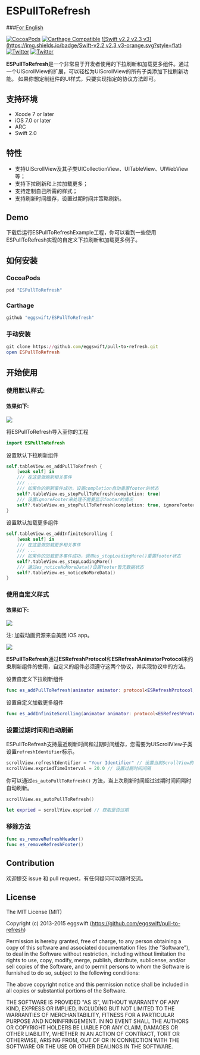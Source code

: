 # ESPullToRefresh
###[For English](README.md)

<!--[![Travis](https://img.shields.io/travis/eggwift/ESPullToRefresh.svg)](https://travis-ci.org/eggswift/pull-to-refresh)-->
[![CocoaPods](https://img.shields.io/cocoapods/v/ESPullToRefresh.svg)](http://cocoapods.org/pods/pull-to-refresh)
[![Carthage Compatible](https://img.shields.io/badge/Carthage-compatible-4BC51D.svg?style=flat)](https://github.com/Carthage/Carthage)
[![Swift v2.2 v2.3 v3](https://img.shields.io/badge/Swift-v2.2 v2.3 v3-orange.svg?style=flat)](https://developer.apple.com/swift/)
[![Twitter](https://img.shields.io/badge/Twitter-@lihao_iOS-blue.svg?style=flat)](https://twitter.com/lihao_iOS)
[![Twitter](https://img.shields.io/badge/Weibo-@李昊_____-orange.svg?style=flat)](http://weibo.com/5120522686/profile?rightmod=1&wvr=6&mod=personinfo&is_all=1)


**ESPullToRefresh**是一个非常易于开发者使用的下拉刷新和加载更多组件。通过一个UIScrollView的扩展，可以轻松为UIScrollView的所有子类添加下拉刷新功能。 如果你想定制组件的UI样式，只要实现指定的协议方法即可。


## 支持环境

* Xcode 7 or later
* iOS 7.0 or later
* ARC
* Swift 2.0

## 特性

* 支持UIScrollView及其子类UICollectionView、UITableView、UIWebView等；
* 支持下拉刷新和上拉加载更多；
* 支持定制自己所需的样式；
* 支持刷新时间缓存，设置过期时间并策略刷新。

## Demo

下载后运行ESPullToRefreshExample工程，你可以看到一些使用ESPullToRefresh实现的自定义下拉刷新和加载更多例子。


## 如何安装

### CocoaPods

``` ruby
pod "ESPullToRefresh"
```

### Carthage

```ruby
github "eggswift/ESPullToRefresh"
```

### 手动安装

``` ruby
git clone https://github.com/eggswift/pull-to-refresh.git
open ESPullToRefresh
```

## 开始使用

### 使用默认样式:

#### 效果如下:

![](example_default.gif)



将ESPullToRefresh导入至你的工程

```swift
import ESPullToRefresh
```

设置默认下拉刷新组件

```swift
self.tableView.es_addPullToRefresh {
    [weak self] in
    /// 在这里做刷新相关事件
    /// ...
    /// 如果你的刷新事件成功，设置completion自动重置footer的状态
    self?.tableView.es_stopPullToRefresh(completion: true)
    /// 设置ignoreFooter来处理不需要显示footer的情况
    self?.tableView.es_stopPullToRefresh(completion: true, ignoreFooter: false)
}
```

设置默认加载更多组件
``` swift
self.tableView.es_addInfiniteScrolling {
    [weak self] in
    /// 在这里做加载更多相关事件
    /// ...
    /// 如果你的加载更多事件成功，调用es_stopLoadingMore()重置footer状态
    self?.tableView.es_stopLoadingMore()
    /// 通过es_noticeNoMoreData()设置footer暂无数据状态
    self?.tableView.es_noticeNoMoreData()
}
```


### 使用自定义样式

#### 效果如下:

![](example_meituan.gif)

注: 加载动画资源来自美团 iOS app。

![](example_wechat.gif)


**ESPullToRefresh**通过**ESRefreshProtocol**和**ESRefreshAnimatorProtocol**来约束刷新组件的使用，自定义的组件必须遵守这两个协议，并实现协议中的方法。

设置自定义下拉刷新组件
``` swift
func es_addPullToRefresh(animator animator: protocol<ESRefreshProtocol, ESRefreshAnimatorProtocol>, handler: ESRefreshHandler)
```

设置自定义加载更多组件
``` swift
func es_addInfiniteScrolling(animator animator: protocol<ESRefreshProtocol, ESRefreshAnimatorProtocol>, handler: ESRefreshHandler)
```

### 设置过期时间和自动刷新

ESPullToRefresh支持最近刷新时间和过期时间缓存，您需要为UIScrollView子类设置`refreshIdentifier`标示。
``` swift
scrollView.refreshIdentifier = "Your Identifier" // 设置当前ScrollView的标识
scrollView.expriedTimeInterval = 20.0 // 设置过期时间间隔
```
你可以通过`es_autoPullToRefresh()` 方法，当上次刷新时间超过过期时间间隔时自动刷新。
``` swift
scrollView.es_autoPullToRefresh()

let expried = scrollView.espried // 获取是否过期
```


### 移除方法

``` swift
func es_removeRefreshHeader()
func es_removeRefreshFooter()
```


## Contribution

欢迎提交 issue 和 pull request，有任何疑问可以随时交流。

## License

The MIT License (MIT)

Copyright (c) 2013-2015 eggswift (https://github.com/eggswift/pull-to-refresh)

Permission is hereby granted, free of charge, to any person obtaining a copy
of this software and associated documentation files (the "Software"), to deal
in the Software without restriction, including without limitation the rights
to use, copy, modify, merge, publish, distribute, sublicense, and/or sell
copies of the Software, and to permit persons to whom the Software is
furnished to do so, subject to the following conditions:

The above copyright notice and this permission notice shall be included in all
copies or substantial portions of the Software.

THE SOFTWARE IS PROVIDED "AS IS", WITHOUT WARRANTY OF ANY KIND, EXPRESS OR
IMPLIED, INCLUDING BUT NOT LIMITED TO THE WARRANTIES OF MERCHANTABILITY,
FITNESS FOR A PARTICULAR PURPOSE AND NONINFRINGEMENT. IN NO EVENT SHALL THE
AUTHORS OR COPYRIGHT HOLDERS BE LIABLE FOR ANY CLAIM, DAMAGES OR OTHER
LIABILITY, WHETHER IN AN ACTION OF CONTRACT, TORT OR OTHERWISE, ARISING FROM,
OUT OF OR IN CONNECTION WITH THE SOFTWARE OR THE USE OR OTHER DEALINGS IN THE
SOFTWARE.

